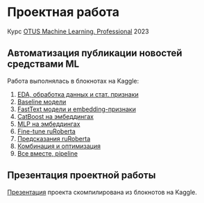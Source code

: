 # Проектная работа 
Курс [OTUS Machine Learning. Professional](https://otus.ru/lessons/machinelearning/) 2023

## Автоматизация публикации новостей средствами ML

Работа выполнялась в блокнотах на Kaggle:
1. [EDA, обработка данных и стат. признаки](https://www.kaggle.com/code/dezzpil/md-1-eda)
2. [Baseline модели](https://www.kaggle.com/code/dezzpil/md-2-baseline)
3. [FastText модели и embedding-признаки](https://www.kaggle.com/code/dezzpil/md-3-fasttext-model)
4. [CatBoost на эмбеддингах](https://www.kaggle.com/code/dezzpil/md-4-models-over-fasttext)
5. [MLP на эмбеддингах](https://www.kaggle.com/code/dezzpil/md-5-mlp-over-embeddings)
6. [Fine-tune ruRoberta](https://www.kaggle.com/code/dezzpil/md-6-fine-tune-ruroberta)
7. [Предсказания ruRoberta](https://www.kaggle.com/code/dezzpil/md-7-ruroberta)
8. [Комбинация и оптимизация](https://www.kaggle.com/code/dezzpil/md-8-final)
9. [Все вместе, pipeline](https://www.kaggle.com/code/dezzpil/md-9-pipeline)

## Презентация проектной работы
[Презентация](https://github.com/Dezzpil/otus-ml-project/raw/main/%D0%9F%D1%80%D0%BE%D0%B5%D0%BA%D1%82%D0%BD%D0%B0%20%D1%80%D0%B0%D0%B1%D0%BE%D1%82%D0%B0%20%D0%9E%D1%80%D0%BB%D0%BE%D0%B2%20OTUS%20MLP%202023.pptx) проекта скомпилирована из блокнотов на Kaggle.
